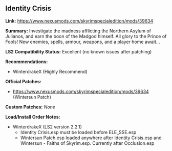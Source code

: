 ## Identity Crisis

**Link:** https://www.nexusmods.com/skyrimspecialedition/mods/39634

**Summary:** Investigate the madness afflicting the Northern Asylum of Julianos, and earn the boon of the Madgod himself. All glory to the Prince of Fools! New enemies, spells, armour, weapons, and a player home await...

**LS2 Compatibility Status:** Excellent (no known issues after patching)

**Recommendations:** 
* WinterdrakeX (Highly Recommend)

**Official Patches:**
* https://www.nexusmods.com/skyrimspecialedition/mods/39634 (Wintersun Patch)

**Custom Patches:**
_None_

**Load/Install Order Notes:**
* WinterdrakeX (LS2 version 2.2.1)
  * Identity Crisis.esp must be loaded before ELE_SSE.esp
  * Wintersun Patch.esp loaded anywhere after Identity Crisis.esp and Wintersun - Faiths of Skyrim.esp. Currently after Occlusion.esp

